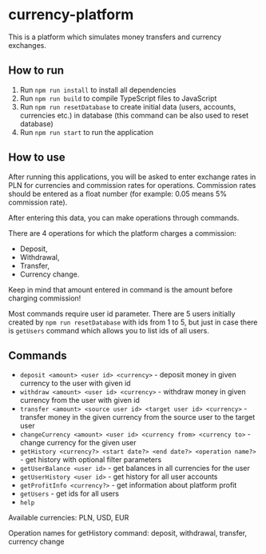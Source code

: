 ﻿# currency-platform
This is a platform which simulates money transfers and currency exchanges.

## How to run
1. Run `npm run install` to install all dependencies
2. Run `npm run build` to compile TypeScript files to JavaScript
3. Run `npm run resetDatabase` to create initial data (users, accounts, currencies etc.) in database (this command can be also used to reset database)
4. Run `npm run start` to run the application

## How to use
After running this applications, you will be asked to enter exchange rates in PLN for currencies and commission rates for operations. Commission rates should be entered as a float number (for example: 0.05 means 5% commission rate).

After entering this data, you can make operations through commands.

There are 4 operations for which the platform charges a commission:
* Deposit,
* Withdrawal,
* Transfer,
* Currency change.

Keep in mind that amount entered in command is the amount before charging commission!

Most commands require user id parameter. There are 5 users initially created by `npm run resetDatabase` with ids from 1 to 5, but just in case there is `getUsers` command which allows you to list ids of all users.

## Commands
- `deposit <amount> <user id> <currency>` - deposit money in given currency to the user with given id
- `withdraw <amount> <user id> <currency>` - withdraw money in given currency from the user with given id
- `transfer <amount> <source user id> <target user id> <currency>` - transfer money in the given currency from the source user to the target user
- `changeCurrency <amount> <user id> <currency from> <currency to>` - change currency for the given user
- `getHistory <currency?> <start date?> <end date?> <operation name?>` - get history with optional filter parameters
- `getUserBalance <user id>` - get balances in all currencies for the user
- `getUserHistory <user id>` - get history for all user accounts
- `getProfitInfo <currency?>` - get information about platform profit
- `getUsers` - get ids for all users
- `help`

Available currencies: PLN, USD, EUR

Operation names for getHistory command: deposit, withdrawal, transfer, currency change

